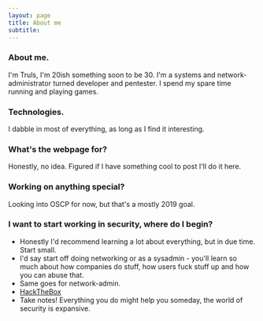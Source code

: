 ```yaml
---
layout: page
title: About me
subtitle: 
---
```


### About me.

I'm Truls, I'm 20ish something soon to be 30. I'm a systems and network-administrator turned developer and pentester.
I spend my spare time running and playing games.

### Technologies.

I dabble in most of everything, as long as I find it interesting.

### What's the webpage for?

Honestly, no idea. Figured if I have something cool to post I'll do it here.

### Working on anything special?

Looking into OSCP for now, but that's a mostly 2019 goal.

### I want to start working in security, where do I begin?

* Honestly I'd recommend learning a lot about everything, but in due time. Start small.
* I'd say start off doing networking or as a sysadmin - you'll learn so much about how companies do stuff, how users fuck stuff up and how you can abuse that. 
* Same goes for network-admin.
* [HackTheBox](https://www.hackthebox.eu "This is really cool")
* Take notes! Everything you do might help you someday, the world of security is expansive.

